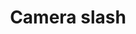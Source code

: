 ---
title: Camera slash
tags: ["camera", "slash"]
icon: camera-slash
svg: '<svg xmlns="http://www.w3.org/2000/svg" width="24" height="24" fill="none" viewBox="0 0 24 24" stroke-width="1.5" stroke-linecap="round" stroke-linejoin="round" stroke="currentColor"><path d="M16 3h1.5M3 21l.528-.528M21 3l-2 2M3.528 20.472c.302.339.697.528 1.108.528h14.728c.434 0 .85-.21 1.157-.586.307-.375.479-.884.479-1.414V7c0-.53-.172-1.04-.48-1.414C20.215 5.21 19.799 5 19.365 5H19M3.528 20.472l6.184-6.184m0 0A4.002 4.002 0 0 0 17.5 13a4.002 4.002 0 0 0-2.712-3.788m-5.076 5.076 5.076-5.076m0 0L19 5m-4.309 0h-4.308C8.659 5 8.325 3.269 6.827 3.026 6.563 2.983 6.289 3 6.022 3c-.953 0-1.429 0-1.804.159a2 2 0 0 0-1.059 1.06C3 4.592 3 5.068 3 6.021v9.734"/></svg>'
---